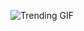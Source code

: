 
<!-- GIF_SECTION -->
![Trending GIF](https://media0.giphy.com/media/v1.Y2lkPThiYjIxNzcybTR6eXhjcjlrNWI1OHFjdjZzOG1meTltZXdkM2J6Y2ZldG9tM2l4eiZlcD12MV9naWZzX3NlYXJjaCZjdD1n/SS3OndLI7c3ZYnr0vM/giphy.gif)
<!-- END_GIF_SECTION -->
